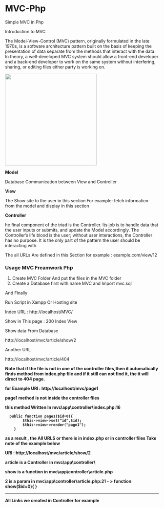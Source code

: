 # MVC-Php
Simple MVC in Php


Introduction to MVC

The Model-View-Control (MVC) pattern, originally formulated in the late 1970s, is a software architecture pattern built on the basis of keeping the presentation of data separate from the methods that interact with the data. In theory, a well-developed MVC system should allow a front-end developer and a back-end developer to work on the same system without interfering, sharing, or editing files either party is working on.


 
<img src="https://upload.wikimedia.org/wikipedia/commons/thumb/a/a0/MVC-Process.svg/1200px-MVC-Process.svg.png" width="300">

<b>Model</b>

Database Communication between View and Controller

<b>View</b>

The Show site to the user in this section
For example: fetch information from the model and display in this section

<b>Controller</b>

he final component of the triad is the Controller. Its job is to handle data that the user inputs or submits, and update the Model accordingly. The Controller’s life blood is the user; without user interactions, the Controller has no purpose. It is the only part of the pattern the user should be interacting with.

The all URLs Are defined in this Section
for example : example.com/view/12

### Usage MVC Freamwork Php

1. Create MVC Folder And put the files in the MVC folder
2. Create a Database first with name MVC and Import mvc.sql

And Finally

Run Script in Xampp Or Hosting site

Index URL : 
http://localhost/MVC/

Show in This page :
200
Index View

Show data From Database

http://localhost/mvc/article/show/2

Another URL

http://localhost/mvc/article/404


<b> Note that if the file is not in one of the controller files,then it automatically finds method from  index.php file and if it still can not find it, the it will direct  to 404  page. <b>
 

for Example 
URl : http://localhost/mvc/page1

page1 method is not inside the controller files

this method Written In mvc\app\controller\index.php:16
```
  public function page1($id=0){
        $this->view->set("id",$id);
        $this->view->render("page1");
    }
  ```
  
as a result , the All URLS or there is in index.php or in controller files 
Take note of the example below

URl : <b>http://localhost/mvc/article/show/2</b>


<b>article</b> is a Controller in mvc\app\controller\

<b>show</b> is a function in mvc\app\controller\article.php

<b>2</b> is a param in mvc\app\controller\article.php:21 - > function show($id=0){ }


----------------------------------

All Links we created in Controller for example


